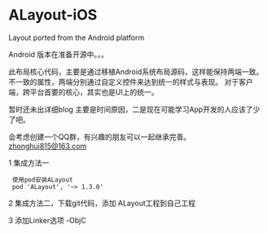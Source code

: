 # ALayout-iOS
Layout ported from the Android platform

Android 版本在准备开源中。。。

此布局核心代码，主要是通过移植Android系统布局源码，这样能保持两端一致。
不一致的属性，两端分别通过自定义控件来达到统一的样式与表现。
对于客户端，跨平台首要的核心，其实也是UI上的统一。

暂时还未出详细blog
主要是时间原因，二是现在可能学习App开发的人应该了少了吧。

会考虑创建一个QQ群，有兴趣的朋友可以一起继承完善。
zhonghui815@163.com


1 集成方法一
     
     使用pod安装ALayout 
     pod 'ALayout', '~> 1.3.0'
     
2 集成方法二，下载git代码，添加 ALayout工程到自己工程

3 添加Linker选项 -ObjC
